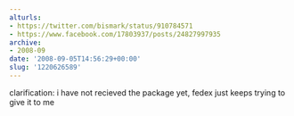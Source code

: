 ```yaml
---
alturls:
- https://twitter.com/bismark/status/910784571
- https://www.facebook.com/17803937/posts/24827997935
archive:
- 2008-09
date: '2008-09-05T14:56:29+00:00'
slug: '1220626589'
---
```


clarification: i have not recieved the package yet, fedex just keeps trying to give it to me

